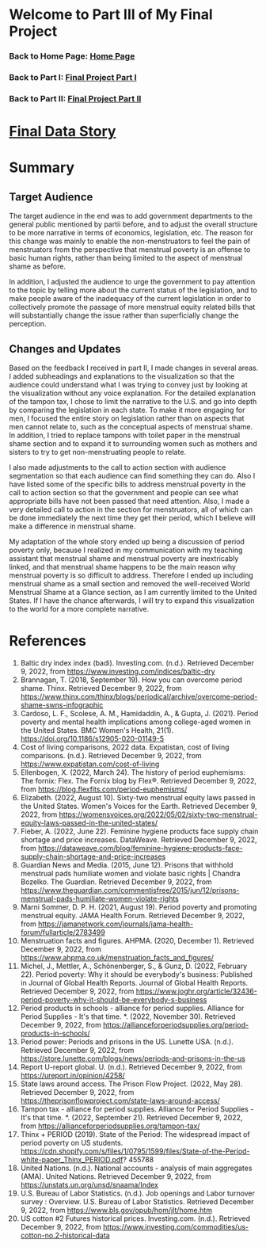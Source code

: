 # Welcome to Part III of My Final Project
### Back to Home Page: [Home Page](/README.md)
### Back to Part I: [Final Project Part I](/final_project_HuixuanLi.md)
### Back to Part II: [Final Project Part II](/final_project2_HuixuanLi.md)

# [Final Data Story](https://carnegiemellon.shorthandstories.com/period-poverty-in-us/index.html)

# Summary
## Target Audience
The target audience in the end was to add government departments to the general public mentioned by partii before, and to adjust the overall structure to be more narrative in terms of economics, legislation, etc. The reason for this change was mainly to enable the non-menstruators to feel the pain of menstruators from the perspective that menstrual poverty is an offense to basic human rights, rather than being limited to the aspect of menstrual shame as before.

In addition, I adjusted the audience to urge the government to pay attention to the topic by telling more about the current status of the legislation, and to make people aware of the inadequacy of the current legislation in order to collectively promote the passage of more menstrual equity related bills that will substantially change the issue rather than superficially change the perception.

## Changes and Updates
Based on the feedback I received in part II, I made changes in several areas. I added subheadings and explanations to the visualization so that the audience could understand what I was trying to convey just by looking at the visualization without any voice explanation. For the detailed explanation of the tampon tax, I chose to limit the narrative to the U.S. and go into depth by comparing the legislation in each state. To make it more engaging for men, I focused the entire story on legislation rather than on aspects that men cannot relate to, such as the conceptual aspects of menstrual shame. In addition, I tried to replace tampons with toilet paper in the menstrual shame section and to expand it to surrounding women such as mothers and sisters to try to get non-menstruating people to relate.

I also made adjustments to the call to action section with audience segmentation so that each audience can find something they can do. Also I have listed some of the specific bills to address menstrual poverty in the call to action section so that the government and people can see what appropriate bills have not been passed that need attention. Also, I made a very detailed call to action in the section for menstruators, all of which can be done immediately the next time they get their period, which I believe will make a difference in menstrual shame.

My adaptation of the whole story ended up being a discussion of period poverty only, because I realized in my communication with my teaching assistant that menstrual shame and menstrual poverty are inextricably linked, and that menstrual shame happens to be the main reason why menstrual poverty is so difficult to address. Therefore I ended up including menstrual shame as a small section and removed the well-received World Menstrual Shame at a Glance section, as I am currently limited to the United States. If I have the chance afterwards, I will try to expand this visualization to the world for a more complete narrative.

# References
1. Baltic dry index index (badi). Investing.com. (n.d.). Retrieved December 9, 2022, from https://www.investing.com/indices/baltic-dry 
2. Brannagan, T. (2018, September 19). How you can overcome period shame. Thinx. Retrieved December 9, 2022, from https://www.thinx.com/thinx/blogs/periodical/archive/overcome-period-shame-swns-infographic 
3. Cardoso, L. F., Scolese, A. M., Hamidaddin, A., & Gupta, J. (2021). Period poverty and mental health implications among college-aged women in the United States. BMC Women's Health, 21(1). https://doi.org/10.1186/s12905-020-01149-5
4. Cost of living comparisons, 2022 data. Expatistan, cost of living comparisons. (n.d.). Retrieved December 9, 2022, from https://www.expatistan.com/cost-of-living 
5. Ellenbogen, X. (2022, March 24). The history of period euphemisms: The fornix: Flex. The Fornix blog by Flex®. Retrieved December 9, 2022, from https://blog.flexfits.com/period-euphemisms/
6. Elizabeth. (2022, August 10). Sixty-two menstrual equity laws passed in the United States. Women's Voices for the Earth. Retrieved December 9, 2022, from https://womensvoices.org/2022/05/02/sixty-two-menstrual-equity-laws-passed-in-the-united-states/ 
7. Fieber, A. (2022, June 22). Feminine hygiene products face supply chain shortage and price increases. DataWeave. Retrieved December 9, 2022, from https://dataweave.com/blog/feminine-hygiene-products-face-supply-chain-shortage-and-price-increases 
8. Guardian News and Media. (2015, June 12). Prisons that withhold menstrual pads humiliate women and violate basic rights | Chandra Bozelko. The Guardian. Retrieved December 9, 2022, from https://www.theguardian.com/commentisfree/2015/jun/12/prisons-menstrual-pads-humiliate-women-violate-rights
9. Marni Sommer, D. P. H. (2021, August 19). Period poverty and promoting menstrual equity. JAMA Health Forum. Retrieved December 9, 2022, from https://jamanetwork.com/journals/jama-health-forum/fullarticle/2783499
10. Menstruation facts and figures. AHPMA. (2020, December 1). Retrieved December 9, 2022, from https://www.ahpma.co.uk/menstruation_facts_and_figures/ 
11. Michel, J., Mettler, A., Schönenberger, S., & Gunz, D. (2022, February 22). Period poverty: Why it should be everybody's business: Published in Journal of Global Health Reports. Journal of Global Health Reports. Retrieved December 9, 2022, from https://www.joghr.org/article/32436-period-poverty-why-it-should-be-everybody-s-business
12. Period products in schools - alliance for period supplies. Alliance for Period Supplies - It's that time. *. (2022, November 30). Retrieved December 9, 2022, from https://allianceforperiodsupplies.org/period-products-in-schools/ 
13. Period power: Periods and prisons in the US. Lunette USA. (n.d.). Retrieved December 9, 2022, from https://store.lunette.com/blogs/news/periods-and-prisons-in-the-us
14. Report U-report global. U. (n.d.). Retrieved December 9, 2022, from https://ureport.in/opinion/4258/ 
15. State laws around access. The Prison Flow Project. (2022, May 28). Retrieved December 9, 2022, from https://theprisonflowproject.com/state-laws-around-access/ 
16. Tampon tax - alliance for period supplies. Alliance for Period Supplies - It's that time. *. (2022, September 21). Retrieved December 9, 2022, from https://allianceforperiodsupplies.org/tampon-tax/ 
17. Thinx + PERIOD (2019). State of the Period: The widespread impact of period poverty on US students. https://cdn.shopify.com/s/files/1/0795/1599/files/State-of-the-Period-white-paper_Thinx_PERIOD.pdf? 455788
18. United Nations. (n.d.). National accounts - analysis of main aggregates (AMA). United Nations. Retrieved December 9, 2022, from https://unstats.un.org/unsd/snaama/Index 
19. U.S. Bureau of Labor Statistics. (n.d.). Job openings and Labor turnover survey : Overview. U.S. Bureau of Labor Statistics. Retrieved December 9, 2022, from https://www.bls.gov/opub/hom/jlt/home.htm 
20. US cotton #2 Futures historical prices. Investing.com. (n.d.). Retrieved December 9, 2022, from https://www.investing.com/commodities/us-cotton-no.2-historical-data 
